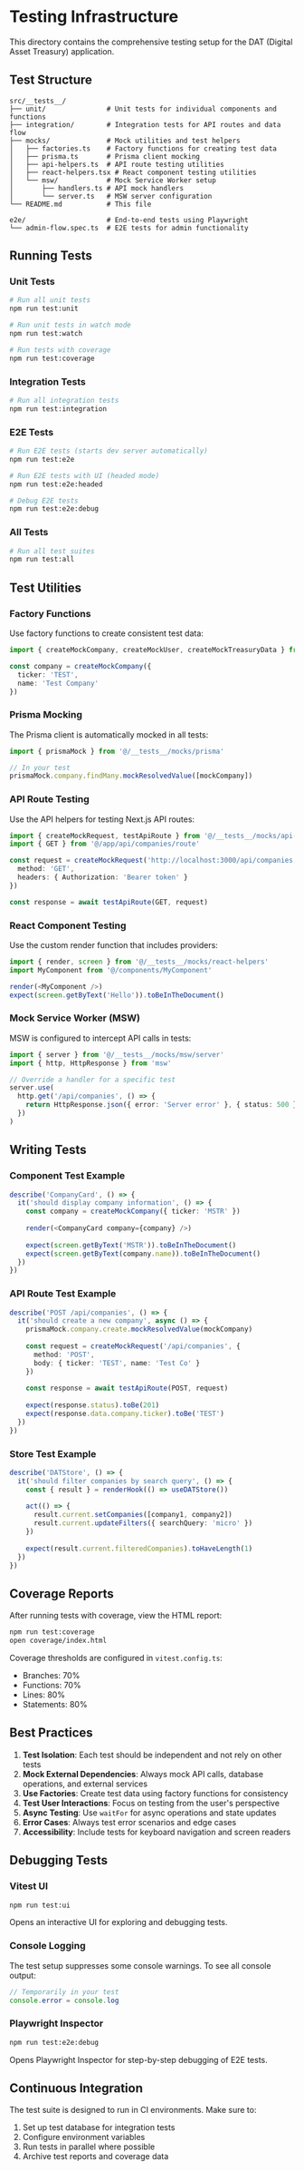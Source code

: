 # Testing Infrastructure

This directory contains the comprehensive testing setup for the DAT (Digital Asset Treasury) application.

## Test Structure

```
src/__tests__/
├── unit/               # Unit tests for individual components and functions
├── integration/        # Integration tests for API routes and data flow
├── mocks/              # Mock utilities and test helpers
│   ├── factories.ts    # Factory functions for creating test data
│   ├── prisma.ts       # Prisma client mocking
│   ├── api-helpers.ts  # API route testing utilities
│   ├── react-helpers.tsx # React component testing utilities
│   └── msw/            # Mock Service Worker setup
│       ├── handlers.ts # API mock handlers
│       └── server.ts   # MSW server configuration
└── README.md           # This file

e2e/                    # End-to-end tests using Playwright
└── admin-flow.spec.ts  # E2E tests for admin functionality
```

## Running Tests

### Unit Tests
```bash
# Run all unit tests
npm run test:unit

# Run unit tests in watch mode
npm run test:watch

# Run tests with coverage
npm run test:coverage
```

### Integration Tests
```bash
# Run all integration tests
npm run test:integration
```

### E2E Tests
```bash
# Run E2E tests (starts dev server automatically)
npm run test:e2e

# Run E2E tests with UI (headed mode)
npm run test:e2e:headed

# Debug E2E tests
npm run test:e2e:debug
```

### All Tests
```bash
# Run all test suites
npm run test:all
```

## Test Utilities

### Factory Functions
Use factory functions to create consistent test data:

```typescript
import { createMockCompany, createMockUser, createMockTreasuryData } from '@/__tests__/mocks/factories'

const company = createMockCompany({
  ticker: 'TEST',
  name: 'Test Company'
})
```

### Prisma Mocking
The Prisma client is automatically mocked in all tests:

```typescript
import { prismaMock } from '@/__tests__/mocks/prisma'

// In your test
prismaMock.company.findMany.mockResolvedValue([mockCompany])
```

### API Route Testing
Use the API helpers for testing Next.js API routes:

```typescript
import { createMockRequest, testApiRoute } from '@/__tests__/mocks/api-helpers'
import { GET } from '@/app/api/companies/route'

const request = createMockRequest('http://localhost:3000/api/companies', {
  method: 'GET',
  headers: { Authorization: 'Bearer token' }
})

const response = await testApiRoute(GET, request)
```

### React Component Testing
Use the custom render function that includes providers:

```typescript
import { render, screen } from '@/__tests__/mocks/react-helpers'
import MyComponent from '@/components/MyComponent'

render(<MyComponent />)
expect(screen.getByText('Hello')).toBeInTheDocument()
```

### Mock Service Worker (MSW)
MSW is configured to intercept API calls in tests:

```typescript
import { server } from '@/__tests__/mocks/msw/server'
import { http, HttpResponse } from 'msw'

// Override a handler for a specific test
server.use(
  http.get('/api/companies', () => {
    return HttpResponse.json({ error: 'Server error' }, { status: 500 })
  })
)
```

## Writing Tests

### Component Test Example
```typescript
describe('CompanyCard', () => {
  it('should display company information', () => {
    const company = createMockCompany({ ticker: 'MSTR' })
    
    render(<CompanyCard company={company} />)
    
    expect(screen.getByText('MSTR')).toBeInTheDocument()
    expect(screen.getByText(company.name)).toBeInTheDocument()
  })
})
```

### API Route Test Example
```typescript
describe('POST /api/companies', () => {
  it('should create a new company', async () => {
    prismaMock.company.create.mockResolvedValue(mockCompany)
    
    const request = createMockRequest('/api/companies', {
      method: 'POST',
      body: { ticker: 'TEST', name: 'Test Co' }
    })
    
    const response = await testApiRoute(POST, request)
    
    expect(response.status).toBe(201)
    expect(response.data.company.ticker).toBe('TEST')
  })
})
```

### Store Test Example
```typescript
describe('DATStore', () => {
  it('should filter companies by search query', () => {
    const { result } = renderHook(() => useDATStore())
    
    act(() => {
      result.current.setCompanies([company1, company2])
      result.current.updateFilters({ searchQuery: 'micro' })
    })
    
    expect(result.current.filteredCompanies).toHaveLength(1)
  })
})
```

## Coverage Reports

After running tests with coverage, view the HTML report:
```bash
npm run test:coverage
open coverage/index.html
```

Coverage thresholds are configured in `vitest.config.ts`:
- Branches: 70%
- Functions: 70%
- Lines: 80%
- Statements: 80%

## Best Practices

1. **Test Isolation**: Each test should be independent and not rely on other tests
2. **Mock External Dependencies**: Always mock API calls, database operations, and external services
3. **Use Factories**: Create test data using factory functions for consistency
4. **Test User Interactions**: Focus on testing from the user's perspective
5. **Async Testing**: Use `waitFor` for async operations and state updates
6. **Error Cases**: Always test error scenarios and edge cases
7. **Accessibility**: Include tests for keyboard navigation and screen readers

## Debugging Tests

### Vitest UI
```bash
npm run test:ui
```
Opens an interactive UI for exploring and debugging tests.

### Console Logging
The test setup suppresses some console warnings. To see all console output:
```typescript
// Temporarily in your test
console.error = console.log
```

### Playwright Inspector
```bash
npm run test:e2e:debug
```
Opens Playwright Inspector for step-by-step debugging of E2E tests.

## Continuous Integration

The test suite is designed to run in CI environments. Make sure to:
1. Set up test database for integration tests
2. Configure environment variables
3. Run tests in parallel where possible
4. Archive test reports and coverage data